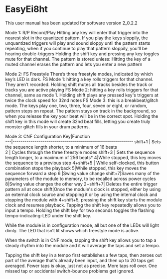 # EasyEi8ht

This user manual has been updated for software version 2_0.2.2
 
Mode 1: R/P
Record/Play
Hitting any key will enter that trigger into the nearest slot in the quanitzed pattern. If you play the keys sloppily, the unquantized triggers will play and sound sloppy until the pattern starts repeating, when if you continue to play that pattern sloppily, you'll be hearing double-triggers
Holding the shift key and pressing any key toggles mute for that channel. The pattern is stored unless:
Hitting the key of a muted channel erases the pattern and lets you enter a new pattern
 
Mode 2: FS
Freestyle
There’s three freestyle modes, indicated by which key’s LED is dark.
FS Mode 1: hitting a key rolls triggers for that channel. They aren’t recorded. Holding shift mutes all tracks besides the track or tracks you are active playing
FS Mode 2: hitting a key rolls triggers for that channel, same as mode 1. Holding shift plays any pressed key's triggers at twice the clock speed for 32nd notes
FS Mode 3: this is a breakbeat/glitch mode. The keys play one, two, three, four, seven or eight, or random, pattern steps on repeat. The pattern stays on track in the background, so when you release the key your beat will be in the correct spot. Holding the shift key in this mode will create 32nd beat fills, letting you create truly monster glitch fills in your drum patterns.
 
 
Mode 3: CNF
Configuration
  Key|Function                                                   
 ---|------------------------------------------------------------
 shift+1  | Sets the sequence length shorter, to a minimum of 16 beats   
2 | Cycles through the three freestyle modes
shift+3  | Sets the sequence length longer, to a maximum of 256 beats*
4|While stopped, this key moves the sequence to a previous step
4+shift+5 | While self-clocked, this button combination stops the playback
5|While stopped, this key moves the sequence forward a step
6 |Swing value change
shift+7|Saves many of the parameters of the module to memory, to be recalled across power cycles
8|Swing value changes the other way
2+shift+7| Deletes the entire trigger pattern all at once
shift|Once the module's clock is stopped, either by using an external clock source and stopping it or by using the internal clock and stopping the module with 4+shift+5, pressing the shift key starts the module clock and resumes playback. Tapping the shift key repeatedly allows you to input a tempo.
Holding the shift key for two seconds toggles the flashing tempo-indicating-LED under the shift key.
 
 
While the module is in configuration mode, all but one of the LEDs will light dimly. The LED that isn’t lit shows which freestyle mode is active.
 
When the switch is in CNF mode, tapping the shift key allows you to tap a steady rhythm into the module and it will average the taps and set a tempo.
 
Tapping the shift key in a tempo first establishes a few taps, then zeroes out part of the average that's already been input, and then up to 20 taps get averaged. Fewer taps is okay, just not as precise. More taps roll over. One missed tap or accidental switch-bounce problems get ignored.



